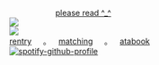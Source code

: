 ⠀⠀⠀⠀⠀⠀⠀⠀[please read ^_^](https://rentry.co/harming)  
![](https://komarev.com/ghpvc/?username=yaoidemon&label=hi+friends&style=pixel&color=c57a7f&base=4000&abbreviated=true)  
![](https://file.garden/aDT0Ck-AL1_uKJ4P/rentry%20pictures/in%20love)   
[rentry](https://rentry.co/prsk)⠀⠀‎｡‎⠀⠀‎[matching](https://rentry.co/sern)‎⠀⠀‎‎｡⠀⠀‎[atabook](https://sern.atabook.org/)⠀⠀  
[![spotify-github-profile](https://spotify-github-profile.kittinanx.com/api/view?uid=kfi5edyqaxydewo7hoco748lu&cover_image=true&theme=natemoo-re&show_offline=false&background_color=121212&interchange=false&bar_color=53b14f&bar_color_cover=true)](https://github.com/kittinan/spotify-github-profile)
